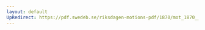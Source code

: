 ```yaml
---
layout: default
UpRedirect: https://pdf.swedeb.se/riksdagen-motions-pdf/1870/mot_1870__ak__00167/mot_1870__ak__00167_002.pdf
---
```

